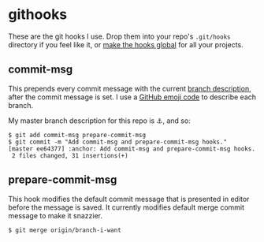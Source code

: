 
githooks
========

These are the git hooks I use. Drop them into your repo's `.git/hooks` directory if you feel like it,
or [make the hooks global](#making-hooks-global) for all your projects.

commit-msg
----------

This prepends every commit message with the current
[branch description](http://bahmutov.calepin.co/git-branches-with-descriptions-really.html), after
the commit message is set. I use a [GitHub emoji code](http://www.emoji-cheat-sheet.com/) to
describe each branch.

My master branch description for this repo is :anchor:, and so:

```
$ git add commit-msg prepare-commit-msg
$ git commit -m "Add commit-msg and prepare-commit-msg hooks."
[master ee64377] :anchor: Add commit-msg and prepare-commit-msg hooks.
 2 files changed, 31 insertions(+)
```

prepare-commit-msg
------------------

This hook modifies the default commit message that is presented in editor before the message is
saved. It currently modifies default merge commit message to make it snazzier.

```
$ git merge origin/branch-i-want
```